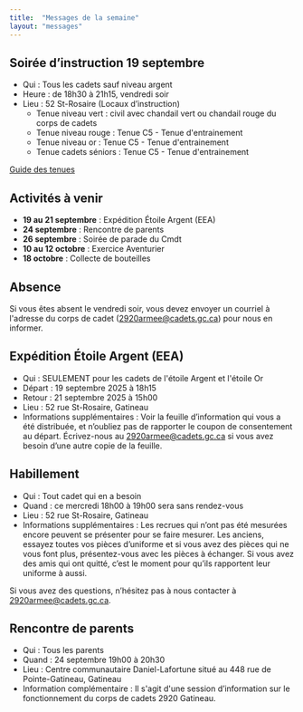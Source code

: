 ```yaml
---
title:  "Messages de la semaine"
layout: "messages"
---
```


## Soirée d’instruction 19 septembre
- Qui : Tous les cadets sauf niveau argent
- Heure : de 18h30 à 21h15, vendredi soir
- Lieu : 52 St-Rosaire (Locaux d’instruction)
	- Tenue niveau vert : civil avec chandail vert ou chandail rouge du corps de cadets
	- Tenue niveau rouge : Tenue C5 - Tenue d'entrainement
	- Tenue niveau or : Tenue C5 - Tenue d'entrainement
	- Tenue cadets séniors : Tenue C5 - Tenue d'entrainement

[Guide des tenues](https://cc2920.ca/docs/ressources/guide_uniforme.v3.pdf)


## Activités à venir
- **19 au 21 septembre** : Expédition Étoile Argent (EEA)
- **24 septembre** : Rencontre de parents
- **26 septembre** : Soirée de parade du Cmdt
- **10 au 12 octobre** : Exercice Aventurier
- **18 octobre** : Collecte de bouteilles

## Absence
Si vous êtes absent le vendredi soir, vous devez envoyer un courriel à l'adresse du corps de cadet (<2920armee@cadets.gc.ca>) pour nous en informer.


## Expédition Étoile Argent (EEA)
- Qui : SEULEMENT pour les cadets de l'étoile Argent et l'étoile Or
- Départ : 19 septembre 2025 à 18h15
- Retour : 21 septembre 2025 à 15h00
- Lieu : 52 rue St-Rosaire, Gatineau
- Informations supplémentaires : Voir la feuille d’information qui vous a été distribuée, et n’oubliez pas de rapporter le coupon de consentement au départ. Écrivez-nous au <2920armee@cadets.gc.ca> si vous avez besoin d’une autre copie de la feuille.


## Habillement
- Qui : Tout cadet qui en a besoin
- Quand : ce mercredi 18h00 à 19h00 sera sans rendez-vous
- Lieu : 52 rue St-Rosaire, Gatineau
- Informations supplémentaires : Les recrues qui n’ont pas été mesurées encore peuvent se présenter pour se faire mesurer. Les anciens, essayez toutes vos pièces d’uniforme et si vous avez des pièces qui ne vous font plus, présentez-vous avec les pièces à échanger. Si vous avez des amis qui ont quitté, c’est le moment pour qu’ils rapportent leur uniforme à aussi.


Si vous avez des questions, n’hésitez pas à nous contacter à <2920armee@cadets.gc.ca>.


## Rencontre de parents
- Qui : Tous les parents
- Quand : 24 septembre 19h00 à 20h30
- Lieu : Centre communautaire Daniel-Lafortune situé au 448 rue de Pointe-Gatineau, Gatineau
- Information complémentaire : Il s'agit d'une session d’information sur le fonctionnement du corps de cadets 2920 Gatineau.
